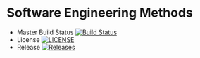 # Software Engineering Methods

- Master Build Status [![Build Status](https://travis-ci.org/MyatThuTa-mm/oldsem.svg?branch=master)](https://travis-ci.org/MyatThuTa-mm/oldsem)
- License [![LICENSE](https://img.shields.io/github/license/MyatThuTa-mm/oldsem.svg?style=flat-square)](https://github.com/MyatThuTa-mm/oldsem/blob/master/LICENSE)
- Release [![Releases](https://img.shields.io/github/release/MyatThuTa-mm/oldsem/all.svg?style=flat-square)](https://github.com/MyatThuTa-mm/oldsem/releases)